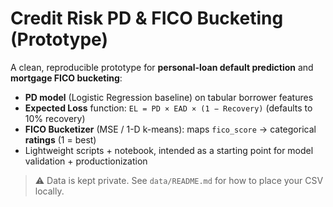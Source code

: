 
# Credit Risk PD & FICO Bucketing (Prototype)

A clean, reproducible prototype for **personal-loan default prediction** and **mortgage FICO bucketing**:

- **PD model** (Logistic Regression baseline) on tabular borrower features
- **Expected Loss** function: `EL = PD × EAD × (1 − Recovery)` (defaults to 10% recovery)
- **FICO Bucketizer** (MSE / 1-D k-means): maps `fico_score` → categorical **ratings** (1 = best)
- Lightweight scripts + notebook, intended as a starting point for model validation + productionization

> ⚠️ Data is kept private. See `data/README.md` for how to place your CSV locally.

